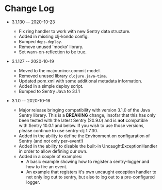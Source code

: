 # Change Log

* 3.1.130 -- 2020-10-23
  * Fix ring handler to work with new Sentry data structure.
  * Added in missing clj-kondo config.
  * Bumped `deps-deploy`.
  * Remove unused 'mocko' library.
  * Set warn-on-reflection to be true.

* 3.1.127 -- 2020-10-19
  * Moved to the major.minor.commit model.
  * Removed unused library `clojure.java-time`.
  * Updated pom.xml with some additional metadata information.
  * Added in a simple deploy script.
  * Bumped to Sentry Java to 3.1.1

* 3.1.0 -- 2020-10-16
  * Major release bringing compatibility with version 3.1.0 of the Java Sentry
    library. This is a **BREAKING** change, insofar that this has only been
    tested with the latest Sentry (20.9.0) and is **not** compatible with
    Sentry 10.0.1 and below. If you wish to use those versions, please
    continue to use sentry-clj 1.7.30.
  * Added in the ability to define the Environment on configuration of Sentry
    (and not only per-event!)
  * Added in the ability to disable the built-in UncaughtExceptionHandler in
    order to allow defining our own.
  * Added in a couple of examples:
    * A basic example showing how to register a sentry-logger and how to fire
      an event.
    * An example that registers it's own uncaught exception handler to not
      only log out to sentry, but also to log out to a pre-configured logger.
